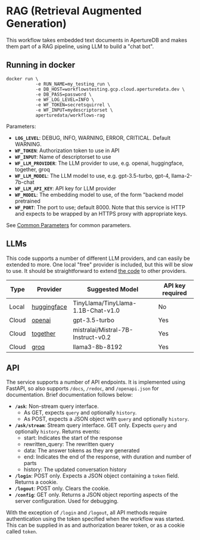 # RAG (Retrieval Augmented Generation)

This workflow takes embedded text documents in ApertureDB and makes them part of a RAG pipeline, using LLM to build a "chat bot".

## Running in docker

```
docker run \
           -e RUN_NAME=my_testing_run \
           -e DB_HOST=workflowstesting.gcp.cloud.aperturedata.dev \
           -e DB_PASS=password \
           -e WF_LOG_LEVEL=INFO \
           -e WF_TOKEN=secretsquirrel \
           -e WF_INPUT=mydescriptorset \
           aperturedata/workflows-rag
```

Parameters: 
* **`LOG_LEVEL`**: DEBUG, INFO, WARNING, ERROR, CRITICAL. Default WARNING.
* **`WF_TOKEN`**: Authorization token to use in API
* **`WF_INPUT`**: Name of descriptorset to use
* **`WF_LLM_PROVIDER`**: The LLM provider to use, e.g. openai, huggingface, together, groq
* **`WF_LLM_MODEL`**: The LLM model to use, e.g. gpt-3.5-turbo, gpt-4, llama-2-7b-chat
* **`WF_LLM_API_KEY`**: API key for LLM provider
* **`WF_MODEL`**: The embedding model to use, of the form "backend model pretrained
* **`WF_PORT`**: The port to use; default 8000. Note that this service is HTTP and expects to be wrapped by an HTTPS proxy with appropriate keys.

See [Common Parameters](../../README.md#common-parameters) for common parameters.

## LLMs

This code supports a number of different LLM providers, and can easily be extended to more. One local "free" provider is included, but this will be slow to use. It should be straightforward to extend [the code](app/llm.py) to other providers.

| Type | Provider | Suggested Model | API key required | 
| --- | --- | --- | --- |
| Local | [huggingface](https://huggingface.co/models) | TinyLlama/TinyLlama-1.1B-Chat-v1.0 | No |
| Cloud | [openai](https://platform.openai.com/docs/models) | gpt-3.5-turbo | Yes |
| Cloud | [together](https://www.together.ai/models) | mistralai/Mistral-7B-Instruct-v0.2 | Yes |
| Cloud | [groq](https://console.groq.com/docs/models) | llama3-8b-8192 | Yes |

## API

The service supports a number of API endpoints. It is implemented using FastAPI, so also supports `/docs`, `/redoc`, and `/openapi.json` for documentation. Brief documentation follows below:

* **`/ask`**: Non-stream query interface. 
    * As GET, expects `query` and optionally `history`.
    * As POST, expects a JSON object with `query` and optionally `history`.
* **`/ask/stream`**: Stream query interface. GET only. Expects `query` and optionally `history`.  Returns events:
  * start: Indicates the start of the response
  * rewritten_query: The rewritten query
  * data: The answer tokens as they are generated
  * end: Indicates the end of the response, with duration and number of parts
  * history: The updated conversation history
* **`/login`**: POST only. Expects a JSON object containing a `token` field. Returns a cookie.
* **`/logout`**: POST only. Clears the cookie.
* **`/config`**: GET only. Returns a JSON object reporting aspects of the server configuration. Used for debugging.

With the exception of `/login` and `/logout`, all API methods require authentication using the token specified when the workflow was started. This can be supplied in as and authorization bearer token, or as a cookie called `token`.

